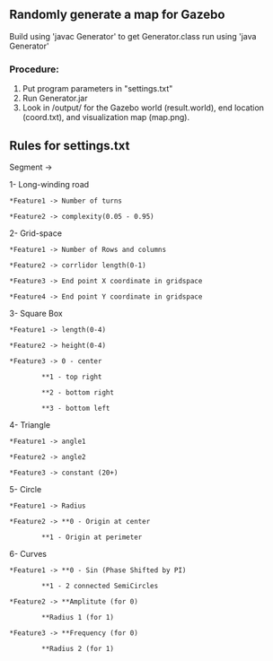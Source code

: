 ## Randomly generate a map for Gazebo

Build using 'javac Generator' to get Generator.class
run using 'java Generator'


### Procedure:

1. Put program parameters in "settings.txt"
2. Run Generator.jar
3. Look in /output/ for the Gazebo world (result.world), end location (coord.txt), and visualization map (map.png).

## Rules for settings.txt

Segment ->

1- Long-winding road 

	*Feature1 -> Number of turns
	
	*Feature2 -> complexity(0.05 - 0.95)
	
	
2- Grid-space

	*Feature1 -> Number of Rows and columns
	
	*Feature2 -> corrlidor length(0-1)
	
	*Feature3 -> End point X coordinate in gridspace
	
	*Feature4 -> End point Y coordinate in gridspace

3- Square Box

	*Feature1 -> length(0-4)
	
	*Feature2 -> height(0-4)
	
	*Feature3 -> 0 - center
	
		    **1 - top right
		    
		    **2 - bottom right
		    
		    **3 - bottom left
		    

4- Triangle

	*Feature1 -> angle1
	
	*Feature2 -> angle2
	
	*Feature3 -> constant (20+)
	

5- Circle

	*Feature1 -> Radius
	
	*Feature2 -> **0 - Origin at center
	
		    **1 - Origin at perimeter

6- Curves

	*Feature1 -> **0 - Sin (Phase Shifted by PI)
	
		    **1 - 2 connected SemiCircles
		    
	*Feature2 -> **Amplitute (for 0)
	
		    **Radius 1 (for 1)
		    
	*Feature3 -> **Frequency (for 0) 
	
		    **Radius 2 (for 1)
